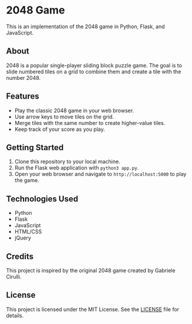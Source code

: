 # 2048 Game

This is an implementation of the 2048 game in Python, Flask, and JavaScript.

## About

2048 is a popular single-player sliding block puzzle game. The goal is to slide numbered tiles on a grid to combine them and create a tile with the number 2048. 

## Features

- Play the classic 2048 game in your web browser.
- Use arrow keys to move tiles on the grid.
- Merge tiles with the same number to create higher-value tiles.
- Keep track of your score as you play.

## Getting Started

1. Clone this repository to your local machine.
2. Run the Flask web application with `python3 app.py`.
3. Open your web browser and navigate to `http://localhost:5000` to play the game.

## Technologies Used

- Python
- Flask
- JavaScript
- HTML/CSS
- jQuery

## Credits

This project is inspired by the original 2048 game created by Gabriele Cirulli.

## License

This project is licensed under the MIT License. See the [LICENSE](LICENSE) file for details.
